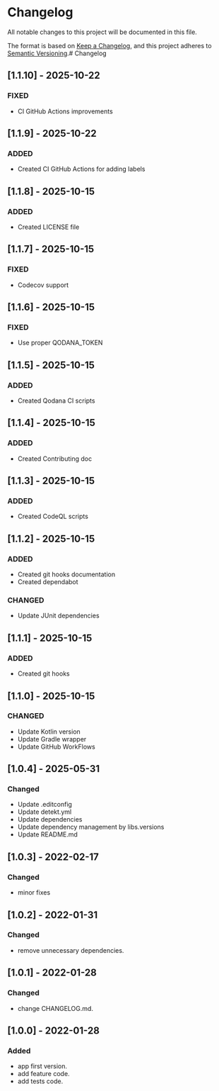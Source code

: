 # Changelog

All notable changes to this project will be documented in this file.

The format is based on [Keep a Changelog](https://keepachangelog.com/en/1.0.0/), and this project adheres
to [Semantic Versioning](https://semver.org/spec/v2.0.0.html).# Changelog

## [1.1.10] - 2025-10-22

### FIXED

- CI GitHub Actions improvements

## [1.1.9] - 2025-10-22

### ADDED

- Created CI GitHub Actions for adding labels

## [1.1.8] - 2025-10-15

### ADDED

- Created LICENSE file

## [1.1.7] - 2025-10-15

### FIXED

- Codecov support

## [1.1.6] - 2025-10-15

### FIXED

- Use proper QODANA_TOKEN

## [1.1.5] - 2025-10-15

### ADDED

- Created Qodana CI scripts

## [1.1.4] - 2025-10-15

### ADDED

- Created Contributing doc

## [1.1.3] - 2025-10-15

### ADDED

- Created CodeQL scripts

## [1.1.2] - 2025-10-15

### ADDED

- Created git hooks documentation
- Created dependabot

### CHANGED

- Update JUnit dependencies

## [1.1.1] - 2025-10-15

### ADDED

- Created git hooks

## [1.1.0] - 2025-10-15

### CHANGED

- Update Kotlin version
- Update Gradle wrapper
- Update GitHub WorkFlows

## [1.0.4] - 2025-05-31

### Changed

- Update .editconfig
- Update detekt.yml
- Update dependencies
- Update dependency management by libs.versions
- Update README.md

## [1.0.3] - 2022-02-17

### Changed

- minor fixes

## [1.0.2] - 2022-01-31

### Changed

- remove unnecessary dependencies.

## [1.0.1] - 2022-01-28

### Changed

- change CHANGELOG.md.

## [1.0.0] - 2022-01-28

### Added

- app first version.
- add feature code.
- add tests code.
